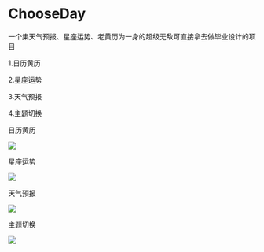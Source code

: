 # ChooseDay
一个集天气预报、星座运势、老黄历为一身的超级无敌可直接拿去做毕业设计的项目

1.日历黄历

2.星座运势

3.天气预报

4.主题切换

日历黄历

![](http://i4.buimg.com/588926/ba92576bd3a8bbae.png)

星座运势

![](http://i2.muimg.com/588926/2933de930921749c.png)

天气预报

![](http://i4.buimg.com/588926/9f8ad8220f02b68e.png)

主题切换

![](http://i2.muimg.com/588926/89d7f3011c68a5fd.png)

